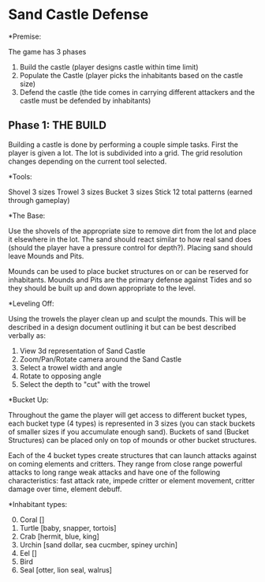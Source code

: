 Sand Castle Defense
===================

*Premise:

The game has 3 phases
1. Build the castle (player designs castle within time limit)
2. Populate the Castle (player picks the inhabitants based on the castle size)
3. Defend the castle (the tide comes in carrying different attackers and the castle must be defended by inhabitants)

Phase 1: THE BUILD
------------------

Building a castle is done by performing a couple simple tasks. First the player is given a lot. The lot is subdivided into a grid. The grid resolution changes depending on the current tool selected.

*Tools:

Shovel 3 sizes
Trowel 3 sizes
Bucket 3 sizes
Stick 12 total patterns (earned through gameplay)

*The Base:

Use the shovels of the appropriate size to remove dirt from the lot and place it elsewhere in the lot. The sand should react similar to how real sand does (should the player have a pressure control for depth?). Placing sand should leave Mounds and Pits.

Mounds can be used to place bucket structures on or can be reserved for inhabitants. Mounds and Pits are the primary defense against Tides and so they should be built up and down appropriate to the level.

*Leveling Off:

Using the trowels the player clean up and sculpt the mounds. This will be described in a design document outlining it but can be best described verbally as:

1. View 3d representation of Sand Castle
2. Zoom/Pan/Rotate camera around the Sand Castle
3. Select a trowel width and angle
4. Rotate to opposing angle
5. Select the depth to "cut" with the trowel

*Bucket Up:

Throughout the game the player will get access to different bucket types, each bucket type (4 types) is represented in 3 sizes (you can stack buckets of smaller sizes if you accumulate enough sand). Buckets of sand (Bucket Structures) can be placed only on top of mounds or other bucket structures.

Each of the 4 bucket types create structures that can launch attacks against on coming elements and critters. They range from close range powerful attacks to long range weak attacks and have one of the following characteristics: fast attack rate, impede critter or element movement, critter damage over time, element debuff.

*Inhabitant types:

0. Coral []
1. Turtle [baby, snapper, tortois]
2. Crab [hermit, blue, king]
3. Urchin [sand dollar, sea cucmber, spiney urchin]
4. Eel []
5. Bird
6. Seal [otter, lion seal, walrus]
